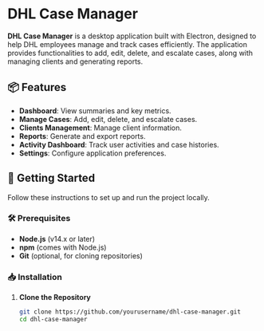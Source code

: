 # DHL Case Manager

**DHL Case Manager** is a desktop application built with Electron, designed to help DHL employees manage and track cases efficiently. The application provides functionalities to add, edit, delete, and escalate cases, along with managing clients and generating reports.

## 📦 Features

- **Dashboard**: View summaries and key metrics.
- **Manage Cases**: Add, edit, delete, and escalate cases.
- **Clients Management**: Manage client information.
- **Reports**: Generate and export reports.
- **Activity Dashboard**: Track user activities and case histories.
- **Settings**: Configure application preferences.

## 🚀 Getting Started

Follow these instructions to set up and run the project locally.

### 🛠️ Prerequisites

- **Node.js** (v14.x or later)
- **npm** (comes with Node.js)
- **Git** (optional, for cloning repositories)

### 📥 Installation

1. **Clone the Repository**

   ```bash
   git clone https://github.com/yourusername/dhl-case-manager.git
   cd dhl-case-manager
   

